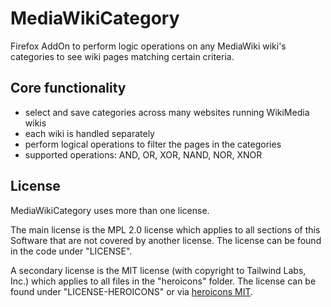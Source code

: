 # MediaWikiCategory
Firefox AddOn to perform logic operations on any MediaWiki wiki's categories to see wiki pages matching certain criteria.
## Core functionality
- select and save categories across many websites running WikiMedia wikis
- each wiki is handled separately
- perform logical operations to filter the pages in the categories
- supported operations: AND, OR, XOR, NAND, NOR, XNOR
## License
MediaWikiCategory uses more than one license.

The main license is the MPL 2.0 license which applies to all sections of this Software that are not covered by another license. The license can be found in the code under "LICENSE".

A secondary license is the MIT license (with copyright to Tailwind Labs, Inc.) which applies to all files in the "heroicons" folder. The license can be found under "LICENSE-HEROICONS" or via [heroicons MIT](https://github.com/tailwindlabs/heroicons/blob/v2.2.0/LICENSE).